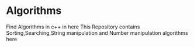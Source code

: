 # Algorithms
Find Algorithms in c++ in here
This Repository contains Sorting,Searching,String manipulation and Number manipulation algorithms here
